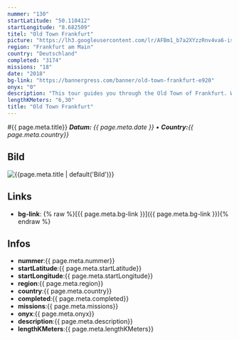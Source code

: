 ```yaml
---
nummer: "130"
startLatitude: "50.110412"
startLongitude: "8.682509"
titel: "Old Town Frankfurt"
picture: "https://lh3.googleusercontent.com/lr/AFBm1_b7a2XYzzRnv4va6-isPjvpbSpwtv2iMTZz2AybCZiri9TCl2YR-YByZJyhST46ABGRut5fhXTAhKlYXeCnpDSv0swh6AVh6edaFyUR7JGDrqpMQPjP5LxmQ0SLauS6T4NfBO8Ihg8KAKzT8KNjTXFiDbS1tFOtA8R-uugB8tOXh0BhGZ4iDm2kd1PJ05-eHNci8JZdGiLmgRqisl9qwtdBQZDMUoeMwPby6GPP5raX6adIC9KGs6uBFeuv7q0_AO_fK0s5MHZ293jqrEgjfHU89gN-ITSdBWkrehByzZukrPHimLvXJAuTaYaScXvP_6QoxQCGRzIbbLEB6mq2qZ6ZS5KZ0VVZBtxzrcqt3ziqjPoSgPcW3oTw8Np-JRjuHn91mC_SbF0P3Y2MDN3B6YvP5fk0hbOgdAV9Hgtvzbb0J7Se36eui0KZ6SStcF6Rejev6_XR2g2G__YHJMR1d3WuiBDWhcuX-Kd71JXlngRSrDvCE7LbmpiJ52cufNzUfUU_yuEfyEtmHzMbY9Xw9Zb3US3skeM7wM42CU3KRZ0jshkHhVmuDVIfhLWvz0K4EuEawc-DjM1zwPkOjAr7-gFfRkfneUNuV1dgMwfyH5kdGZag2iAXyzi_XRyKYa5gwPzrgMV55eh9bnlKf47umH-lyJZWa8X15Yj_uyXv-lGJZWGpVmckO-FbP04uSEfDAXx6d0gXsajZOmCbetPvVz3oNei7Iws61lj4BaUBvfr61WCpYdD5cpp2j_q5NCFrSM88oD6P1R1moCWC8bAoXlq8LD9s6uN2FXva_Vtcs9Bo9CpVWBnLcjIGxojMT5h-jGjgOTcl534cFGjd_DQJmIqVZ75x8m0pQPKW"
region: "Frankfurt am Main"
country: "Deutschland"
completed: "3174"
missions: "18"
date: "2018"
bg-link: "https://bannergress.com/banner/old-town-frankfurt-e920"
onyx: "0"
description: "This tour guides you through the Old Town of Frankfurt. We start on the Roemerberg, where the old city hall called Roemer is placed. This mission is hack-only.\n(Picture from an old postcard of 1915)"
lengthKMeters: "6,30"
title: "Old Town Frankfurt"
---
```


#{{ page.meta.title}}
_**Datum:** {{ page.meta.date }} • **Country:**{{ page.meta.country}}_

## Bild
![{{page.meta.title | default('Bild')}}]({{page.meta.picture}})

## Links
- **bg-link**: {% raw %}[{{ page.meta.bg-link }}]({{ page.meta.bg-link }}){% endraw %}

## Infos
- **nummer**:{{ page.meta.nummer}}
- **startLatitude**:{{ page.meta.startLatitude}}
- **startLongitude**:{{ page.meta.startLongitude}}
- **region**:{{ page.meta.region}}
- **country**:{{ page.meta.country}}
- **completed**:{{ page.meta.completed}}
- **missions**:{{ page.meta.missions}}
- **onyx**:{{ page.meta.onyx}}
- **description**:{{ page.meta.description}}
- **lengthKMeters**:{{ page.meta.lengthKMeters}}

